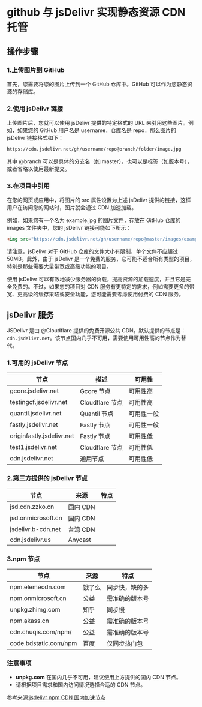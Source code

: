 # github 与 jsDelivr 实现静态资源 CDN 托管

## 操作步骤

### 1.上传图片到 GitHub

首先，您需要将您的图片上传到一个 GitHub 仓库中。GitHub 可以作为您静态资源的存储库。

### 2.使用 jsDelivr 链接

上传图片后，您就可以使用 jsDelivr 提供的特定格式的 URL 来引用这些图片。例如，如果您的 GitHub 用户名是 username，仓库名是 repo，那么图片的 jsDelivr 链接格式如下：

```html
https://cdn.jsdelivr.net/gh/username/repo@branch/folder/image.jpg
```

其中 @branch 可以是具体的分支名（如 master），也可以是标签（如版本号），或者省略以使用最新提交。

### 3.在项目中引用

在您的网页或应用中，将图片的 src 属性设置为上述 jsDelivr 提供的链接，这样用户在访问您的网站时，图片就会通过 CDN 加速加载。

例如，如果您有一个名为 example.jpg 的图片文件，存放在 GitHub 仓库的 images 文件夹中，您的 jsDelivr 链接可能如下所示：

```html
<img src="https://cdn.jsdelivr.net/gh/username/repo@master/images/example.jpg" alt="Description" />
```

请注意，jsDelivr 对于 GitHub 仓库的文件大小有限制，单个文件不应超过 50MB。此外，由于 jsDelivr 是一个免费的服务，它可能不适合所有类型的项目，特别是那些需要大量带宽或高级功能的项目。

使用 jsDelivr 可以有效地减少服务器的负载，提高资源的加载速度，并且它是完全免费的。不过，如果您的项目对 CDN 服务有更特定的需求，例如需要更多的带宽、更高级的缓存策略或安全功能，您可能需要考虑使用付费的 CDN 服务。

## jsDelivr 服务

JSDelivr 是由 @Cloudflare 提供的免费开源公共 CDN。默认提供的节点是：`cdn.jsdelivr.net`。该节点国内几乎不可用，需要使用可用性高的节点作为替代。

### 1.可用的 jsDelivr 节点

| 节点                      | 描述            | 可用性     |
| ------------------------- | --------------- | ---------- |
| gcore.jsdelivr.net        | Gcore 节点      | 可用性高   |
| testingcf.jsdelivr.net    | Cloudflare 节点 | 可用性高   |
| quantil.jsdelivr.net      | Quantil 节点    | 可用性一般 |
| fastly.jsdelivr.net       | Fastly 节点     | 可用性一般 |
| originfastly.jsdelivr.net | Fastly 节点     | 可用性低   |
| test1.jsdelivr.net        | Cloudflare 节点 | 可用性低   |
| cdn.jsdelivr.net          | 通用节点        | 可用性低   |

### 2.第三方提供的 jsDelivr 节点

| 节点               | 来源     | 特点 |
| ------------------ | -------- | ---- |
| jsd.cdn.zzko.cn    | 国内 CDN |      |
| jsd.onmicrosoft.cn | 国内 CDN |      |
| jsdelivr.b-cdn.net | 台湾 CDN |      |
| cdn.jsdelivr.us    | Anycast  |      |

### 3.npm 节点

| 节点                  | 来源   | 特点           |
| --------------------- | ------ | -------------- |
| npm.elemecdn.com      | 饿了么 | 同步快，缺的多 |
| npm.onmicrosoft.cn    | 公益   | 需准确的版本号 |
| unpkg.zhimg.com       | 知乎   | 同步慢         |
| npm.akass.cn          | 公益   | 需准确的版本号 |
| cdn.chuqis.com/npm/   | 公益   | 需准确的版本号 |
| code.bdstatic.com/npm | 百度   | 仅同步热门包   |

### 注意事项

- **unpkg.com** 在国内几乎不可用，建议使用上方提供的国内 CDN 节点。
- 请根据项目需求和国内访问情况选择合适的 CDN 节点。

参考来源:[jsdelivr npm CDN 国内加速节点](https://www.cnblogs.com/xkboi/p/18218418)

